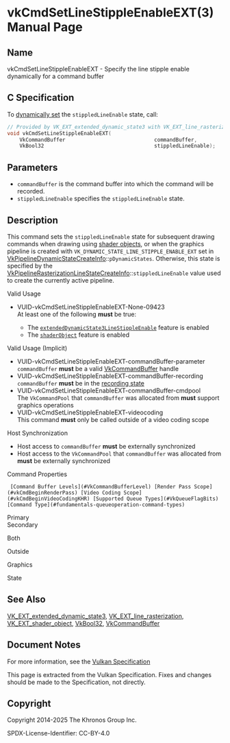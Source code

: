 # vkCmdSetLineStippleEnableEXT(3) Manual Page

## Name

vkCmdSetLineStippleEnableEXT - Specify the line stipple enable dynamically for a command buffer



## [](#_c_specification)C Specification

To [dynamically set](https://registry.khronos.org/vulkan/specs/latest/html/vkspec.html#pipelines-dynamic-state) the `stippledLineEnable` state, call:

```c++
// Provided by VK_EXT_extended_dynamic_state3 with VK_EXT_line_rasterization, VK_EXT_line_rasterization with VK_EXT_shader_object
void vkCmdSetLineStippleEnableEXT(
    VkCommandBuffer                             commandBuffer,
    VkBool32                                    stippledLineEnable);
```

## [](#_parameters)Parameters

- `commandBuffer` is the command buffer into which the command will be recorded.
- `stippledLineEnable` specifies the `stippledLineEnable` state.

## [](#_description)Description

This command sets the `stippledLineEnable` state for subsequent drawing commands when drawing using [shader objects](https://registry.khronos.org/vulkan/specs/latest/html/vkspec.html#shaders-objects), or when the graphics pipeline is created with `VK_DYNAMIC_STATE_LINE_STIPPLE_ENABLE_EXT` set in [VkPipelineDynamicStateCreateInfo](https://registry.khronos.org/vulkan/specs/latest/man/html/VkPipelineDynamicStateCreateInfo.html)::`pDynamicStates`. Otherwise, this state is specified by the [VkPipelineRasterizationLineStateCreateInfo](https://registry.khronos.org/vulkan/specs/latest/man/html/VkPipelineRasterizationLineStateCreateInfo.html)::`stippledLineEnable` value used to create the currently active pipeline.

Valid Usage

- [](#VUID-vkCmdSetLineStippleEnableEXT-None-09423)VUID-vkCmdSetLineStippleEnableEXT-None-09423  
  At least one of the following **must** be true:
  
  - The [`extendedDynamicState3LineStippleEnable`](#features-extendedDynamicState3LineStippleEnable) feature is enabled
  - The [`shaderObject`](#features-shaderObject) feature is enabled

Valid Usage (Implicit)

- [](#VUID-vkCmdSetLineStippleEnableEXT-commandBuffer-parameter)VUID-vkCmdSetLineStippleEnableEXT-commandBuffer-parameter  
  `commandBuffer` **must** be a valid [VkCommandBuffer](https://registry.khronos.org/vulkan/specs/latest/man/html/VkCommandBuffer.html) handle
- [](#VUID-vkCmdSetLineStippleEnableEXT-commandBuffer-recording)VUID-vkCmdSetLineStippleEnableEXT-commandBuffer-recording  
  `commandBuffer` **must** be in the [recording state](#commandbuffers-lifecycle)
- [](#VUID-vkCmdSetLineStippleEnableEXT-commandBuffer-cmdpool)VUID-vkCmdSetLineStippleEnableEXT-commandBuffer-cmdpool  
  The `VkCommandPool` that `commandBuffer` was allocated from **must** support graphics operations
- [](#VUID-vkCmdSetLineStippleEnableEXT-videocoding)VUID-vkCmdSetLineStippleEnableEXT-videocoding  
  This command **must** only be called outside of a video coding scope

Host Synchronization

- Host access to `commandBuffer` **must** be externally synchronized
- Host access to the `VkCommandPool` that `commandBuffer` was allocated from **must** be externally synchronized

Command Properties

     [Command Buffer Levels](#VkCommandBufferLevel) [Render Pass Scope](#vkCmdBeginRenderPass) [Video Coding Scope](#vkCmdBeginVideoCodingKHR) [Supported Queue Types](#VkQueueFlagBits) [Command Type](#fundamentals-queueoperation-command-types)

Primary  
Secondary

Both

Outside

Graphics

State

## [](#_see_also)See Also

[VK\_EXT\_extended\_dynamic\_state3](https://registry.khronos.org/vulkan/specs/latest/man/html/VK_EXT_extended_dynamic_state3.html), [VK\_EXT\_line\_rasterization](https://registry.khronos.org/vulkan/specs/latest/man/html/VK_EXT_line_rasterization.html), [VK\_EXT\_shader\_object](https://registry.khronos.org/vulkan/specs/latest/man/html/VK_EXT_shader_object.html), [VkBool32](https://registry.khronos.org/vulkan/specs/latest/man/html/VkBool32.html), [VkCommandBuffer](https://registry.khronos.org/vulkan/specs/latest/man/html/VkCommandBuffer.html)

## [](#_document_notes)Document Notes

For more information, see the [Vulkan Specification](https://registry.khronos.org/vulkan/specs/latest/html/vkspec.html#vkCmdSetLineStippleEnableEXT)

This page is extracted from the Vulkan Specification. Fixes and changes should be made to the Specification, not directly.

## [](#_copyright)Copyright

Copyright 2014-2025 The Khronos Group Inc.

SPDX-License-Identifier: CC-BY-4.0